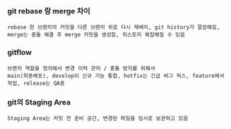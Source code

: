 ### git rebase 랑 merge 차이

    rebase 한 브랜치의 커밋을 다른 브랜치 위로 다시 재배치, git history가 깔끔해짐, merge는 충돌 해결 후 merge 커밋을 생성함, 히스토리 복잡해질 수 있음

### gitflow

    브랜치 역할을 정의해서 변경 이력 관리 / 충돌 방지를 위해서
    main(최종배포), develop이 신규 기능 통합, hotfix는 긴급 버그 픽스, feature에서 작업, release는 QA용

### git의 Staging Area

    Staging Area는 커밋 전 준비 공간, 변경된 파일을 임시로 보관하고 있음
